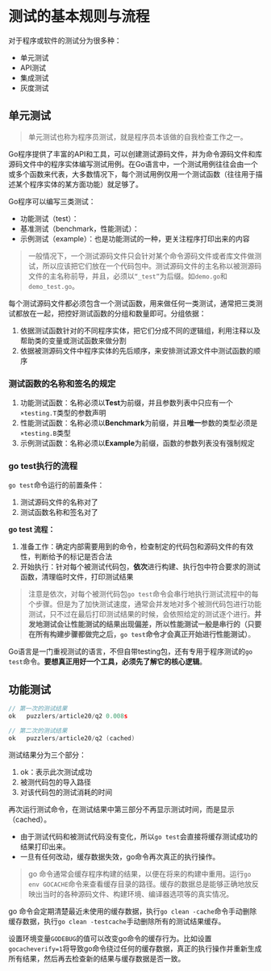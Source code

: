 # 测试的基本规则与流程

对于程序或软件的测试分为很多种：

- 单元测试
- API测试
- 集成测试
- 灰度测试

## 单元测试

> 单元测试也称为程序员测试，就是程序员本该做的自我检查工作之一。

Go程序提供了丰富的API和工具，可以创建测试源码文件，并为命令源码文件和库源码文件中的程序实体编写测试用例。在Go语言中，一个测试用例往往会由一个或多个函数来代表，大多数情况下，每个测试用例仅用一个测试函数（往往用于描述某个程序实体的某方面功能）就足够了。

Go程序可以编写三类测试：

- 功能测试（test）：
- 基准测试（benchmark，性能测试）：
- 示例测试（example）：也是功能测试的一种，更关注程序打印出来的内容

> 一般情况下，一个测试源码文件只会针对某个命令源码文件或者库文件做测试，所以应该把它们放在一个代码包中。测试源码文件的主名称以被测源码文件的主名称前导，并且，必须以`“_test”`为后缀。如`demo.go`和`demo_test.go`。

每个测试源码文件都必须包含一个测试函数，用来做任何一类测试，通常把三类测试都放在一起，把控好测试函数的分组和数量即可。分组依据：

1. 依据测试函数针对的不同程序实体，把它们分成不同的逻辑组，利用注释以及帮助类的变量或测试函数来做分割
2. 依据被测源码文件中程序实体的先后顺序，来安排测试源文件中测试函数的顺序

### 测试函数的名称和签名的规定

1. 功能测试函数：名称必须以**Test**为前缀，并且参数列表中只应有一个`×testing.T`类型的参数声明
2. 性能测试函数：名称必须以**Benchmark**为前缀，并且**唯一**参数的类型必须是`×testing.B`类型
3. 示例测试函数：名称必须以**Example**为前缀，函数的参数列表没有强制规定

### go test执行的流程

`go test`命令运行的前置条件：

1. 测试源码文件的名称对了
2. 测试函数名称和签名对了

**go test 流程：**

1. 准备工作：确定内部需要用到的命令，检查制定的代码包和源码文件的有效性，判断给予的标记是否合法
2. 开始执行：针对每个被测试代码包，**依次**进行构建、执行包中符合要求的测试函数，清理临时文件，打印测试结果

> 注意是依次，对每个被测代码包`go test`命令会串行地执行测试流程中的每个步骤。但是为了加快测试速度，通常会并发地对多个被测代码包进行功能测试，只不过在最后打印测试结果的时候，会依照给定的测试逐个进行。**并发地测试会让性能测试的结果出现偏差，所以性能测试一般是串行的（只要在所有构建步骤都做完之后，`go test`命令才会真正开始进行性能测试）**。

Go语言是一门重视测试的语言，不但自带testing包，还有专用于程序测试的`go test`命令。**要想真正用好一个工具，必须先了解它的核心逻辑**。

## 功能测试

```go
// 第一次的测试结果
ok   puzzlers/article20/q2 0.008s

// 第二次的测试结果
ok   puzzlers/article20/q2 (cached)
```

测试结果分为三个部分：

1. ok：表示此次测试成功
2. 被测代码包的导入路径
3. 对该代码包的测试消耗的时间

再次运行测试命令，在测试结果中第三部分不再显示测试时间，而是显示（cached）。

- 由于测试代码和被测试代码没有变化，所以`go test`会直接将缓存测试成功的结果打印出来。
- 一旦有任何改动，缓存数据失效，go命令再次真正的执行操作。

> go 命令通常会缓存程序构建的结果，以便在将来的构建中重用。运行`go env GOCACHE`命令来查看缓存目录的路径。缓存的数据总是能够正确地放反映出当时的各种源码文件、构建环境、编译器选项等的真实情况。

go 命令会定期清楚最近未使用的缓存数据，执行`go clean -cache`命令手动删除缓存数据，执行`go clean -testcache`手动删除所有的测试结果缓存。

设置环境变量`GODEBUG`的值可以改变go命令的缓存行为。比如设置`gocacheverify=1`将导致go命令绕过任何的缓存数据，真正的执行操作并重新生成所有结果，然后再去检查新的结果与缓存数据是否一致。







